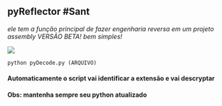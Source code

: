 ## pyReflector #Sant

_ele tem a função principal de fazer engenharia reversa em um projeto assembly_
_VERSÃO BETA! bem simples!_

<img src="https://image.prntscr.com/image/3syKLcXlQCeWK_98hMpfig.png">

```
python pyDecode.py (ARQUIVO)
```
#### Automaticamente o script vai identificar a extensão e vai descryptar 
#### Obs: mantenha sempre seu python atualizado
